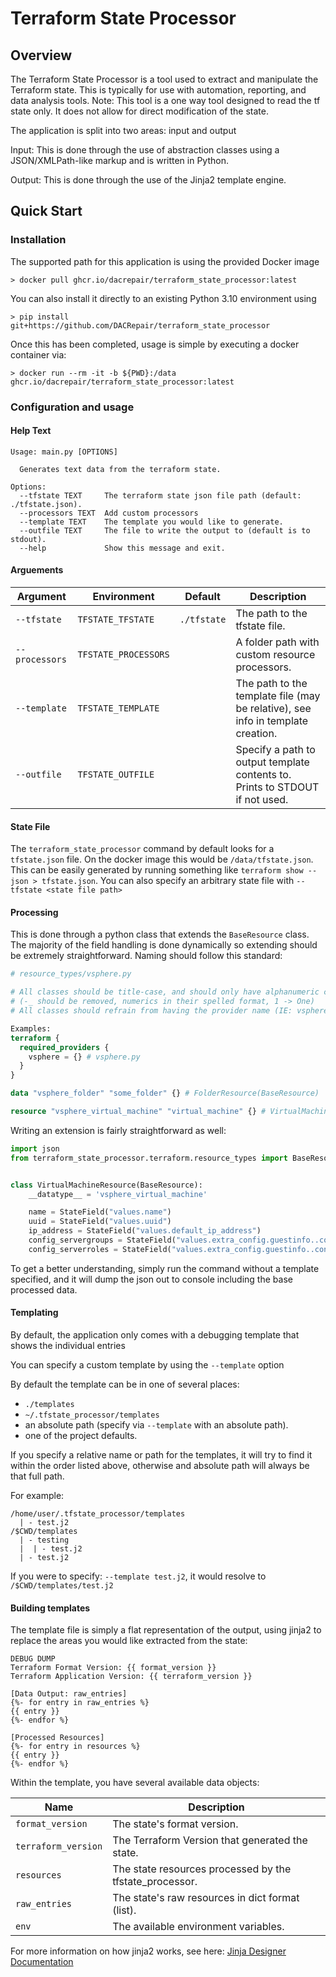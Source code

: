 # Terraform State Processor

## Overview

The Terraform State Processor is a tool used to extract and manipulate the Terraform state.
This is typically for use with automation, reporting, and data analysis tools.
Note: This tool is a one way tool designed to read the tf state only. It does not allow for direct modification of
the state.

The application is split into two areas: input and output

Input:
This is done through the use of abstraction classes using a JSON/XMLPath-like markup and is written in Python.

Output:
This is done through the use of the Jinja2 template engine.

## Quick Start

### Installation

The supported path for this application is using the provided Docker image

```
> docker pull ghcr.io/dacrepair/terraform_state_processor:latest
```

You can also install it directly to an existing Python 3.10 environment using

```
> pip install git+https://github.com/DACRepair/terraform_state_processor
```

Once this has been completed, usage is simple by executing a docker container via:

```
> docker run --rm -it -b ${PWD}:/data ghcr.io/dacrepair/terraform_state_processor:latest
```

### Configuration and usage

#### Help Text

```
Usage: main.py [OPTIONS]

  Generates text data from the terraform state.

Options:
  --tfstate TEXT     The terraform state json file path (default: ./tfstate.json).
  --processors TEXT  Add custom processors
  --template TEXT    The template you would like to generate.
  --outfile TEXT     The file to write the output to (default is to stdout).
  --help             Show this message and exit.
```

#### Arguements

| Argument       | Environment          | Default     | Description                                                                     |
|----------------|----------------------|-------------|---------------------------------------------------------------------------------|
| `--tfstate`    | `TFSTATE_TFSTATE`    | `./tfstate` | The path to the tfstate file.                                                   |
| `--processors` | `TFSTATE_PROCESSORS` |             | A folder path with custom resource processors.                                  |
| `--template`   | `TFSTATE_TEMPLATE`   |             | The path to the template file (may be relative), see info in template creation. |
| `--outfile`    | `TFSTATE_OUTFILE`    |             | Specify a path to output template contents to. Prints to STDOUT if not used.    |

#### State File

The `terraform_state_processor` command by default looks for a `tfstate.json` file. On the docker image this would be
`/data/tfstate.json`. This can be easily generated by running something like `terraform show --json > tfstate.json`.
You can also specify an arbitrary state file with `--tfstate <state file path>`

#### Processing

This is done through a python class that extends the `BaseResource` class. The majority of the field handling is done
dynamically so extending should be extremely straightforward. Naming should follow this standard:

```tf
# resource_types/vsphere.py

# All classes should be title-case, and should only have alphanumeric characters 
# (-_ should be removed, numerics in their spelled format, 1 -> One)
# All classes should refrain from having the provider name (IE: vsphere_virtual_machine -> VirtualMachine)

Examples:
terraform {
  required_providers {
    vsphere = {} # vsphere.py
  }
}

data "vsphere_folder" "some_folder" {} # FolderResource(BaseResource)

resource "vsphere_virtual_machine" "virtual_machine" {} # VirtualMachineResource(BaseResource)
```

Writing an extension is fairly straightforward as well:

```python
import json
from terraform_state_processor.terraform.resource_types import BaseResource, StateField


class VirtualMachineResource(BaseResource):
    __datatype__ = 'vsphere_virtual_machine'

    name = StateField("values.name")
    uuid = StateField("values.uuid")
    ip_address = StateField("values.default_ip_address")
    config_servergroups = StateField("values.extra_config.guestinfo..config_servergroups", json.loads)
    config_serverroles = StateField("values.extra_config.guestinfo..config_serverroles", json.loads)
```

To get a better understanding, simply run the command without a template specified, and it will dump the json out to
console including the base processed data.

#### Templating

By default, the application only comes with a debugging template that shows the individual entries

You can specify a custom template by using the `--template` option

By default the template can be in one of several places:

- `./templates`
- `~/.tfstate_processor/templates`
- an absolute path (specify via `--template` with an absolute path).
- one of the project defaults.

If you specify a relative name or path for the templates, it will try to find it within the order listed above,
otherwise
and absolute path will always be that full path.

For example:

```
/home/user/.tfstate_processor/templates
  | - test.j2
/$CWD/templates
  | - testing
  |  | - test.j2
  | - test.j2
```

If you were to specify: `--template test.j2`, it would resolve to `/$CWD/templates/test.j2`

#### Building templates

The template file is simply a flat representation of the output, using jinja2 to replace the areas you would like
extracted from the state:

```
DEBUG DUMP
Terraform Format Version: {{ format_version }}
Terraform Application Version: {{ terraform_version }}

[Data Output: raw_entries]
{%- for entry in raw_entries %}
{{ entry }}
{%- endfor %}

[Processed Resources]
{%- for entry in resources %}
{{ entry }}
{%- endfor %}
```

Within the template, you have several available data objects:

| Name                | Description                                             |
|---------------------|---------------------------------------------------------|
| `format_version`    | The state's format version.                             |
| `terraform_version` | The Terraform Version that generated the state.         |
| `resources`         | The state resources processed by the tfstate_processor. |
| `raw_entries`       | The state's raw resources in dict format (list).        |
| `env`               | The available environment variables.                    |

For more information on how jinja2 works, see
here: [Jinja Designer Documentation](https://jinja.palletsprojects.com/en/3.0.x/templates/)
